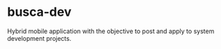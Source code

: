 # busca-dev
Hybrid mobile application with the objective to post and apply to system development projects.
